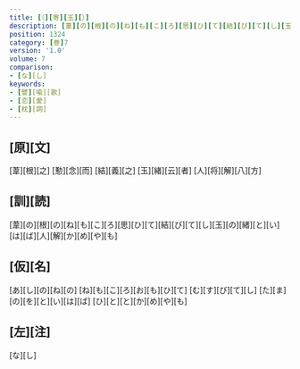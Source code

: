 ```yaml
---
title: [（][寄][玉][）]
description: [葦][の][根][の][ね][も][こ][ろ][思][ひ][て][結][び][て][し][玉][の][緒][と][い][は][ば][人][解][か][め][や][も]
position: 1324
category: [巻]7
version: '1.0'
volume: 7
comparison:
- [な][し]
keywords:
- [譬][喩][歌]
- [恋][愛]
- [枕][詞]
---
```


## [原][文]

[葦][根][之] [懃][念][而] [結][義][之] [玉][緒][云][者] [人][将][解][八][方]

## [訓][読]

[葦][の][根][の][ね][も][こ][ろ][思][ひ][て][結][び][て][し][玉][の][緒][と][い][は][ば][人][解][か][め][や][も]

## [仮][名]

[あ][し][の][ね][の] [ね][も][こ][ろ][お][も][ひ][て] [む][す][び][て][し] [た][ま][の][を][と][い][は][ば] [ひ][と][と][か][め][や][も]

## [左][注]

[な][し]
